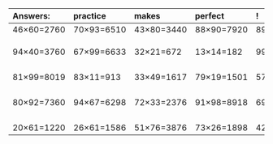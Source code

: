| Answers: | practice | makes | perfect | ! |
| :--- | :--- | :--- | :--- | :--- |
| 46×60=2760 | 70×93=6510 | 43×80=3440 | 88×90=7920 | 89×66=5874 | 
|   |   |   |   |   | 
|   |   |   |   |   | 
|   |   |   |   |   | 
| 94×40=3760 | 67×99=6633 | 32×21=672 | 13×14=182 | 99×47=4653 | 
|   |   |   |   |   | 
|   |   |   |   |   | 
|   |   |   |   |   | 
|   |   |   |   |   | 
| 81×99=8019 | 83×11=913 | 33×49=1617 | 79×19=1501 | 57×25=1425 | 
|   |   |   |   |   | 
|   |   |   |   |   | 
|   |   |   |   |   | 
|   |   |   |   |   | 
| 80×92=7360 | 94×67=6298 | 72×33=2376 | 91×98=8918 | 69×69=4761 | 
|   |   |   |   |   | 
|   |   |   |   |   | 
|   |   |   |   |   | 
|   |   |   |   |   | 
| 20×61=1220 | 26×61=1586 | 51×76=3876 | 73×26=1898 | 42×51=2142 | 
